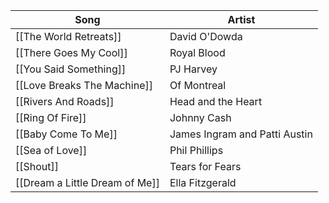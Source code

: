 | Song                           | Artist                        |
| ------------------------------ | ----------------------------- |
| [[The World Retreats]]         | David O'Dowda                 |
| [[There Goes My Cool]]         | Royal Blood                   |
| [[You Said Something]]         | PJ Harvey                     |
| [[Love Breaks The Machine]]    | Of Montreal                   |
| [[Rivers And Roads]]           | Head and the Heart            |
| [[Ring Of Fire]]               | Johnny Cash                   |
| [[Baby Come To Me]]            | James Ingram and Patti Austin |
| [[Sea of Love]]                | Phil Phillips                 |
| [[Shout]]                      | Tears for Fears               |
| [[Dream a Little Dream of Me]] | Ella Fitzgerald               |